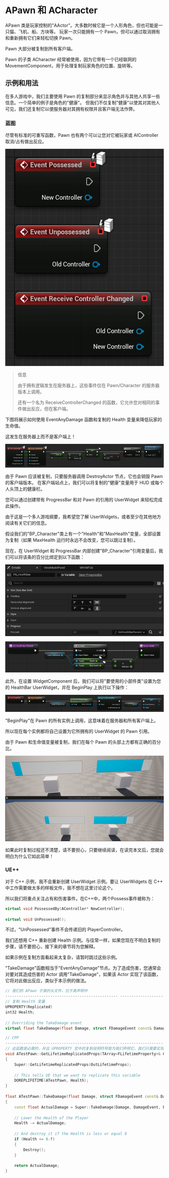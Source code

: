 # APawn 和 ACharacter

APawn 类是玩家控制的"AActor"。大多数时候它是一个人形角色，但也可能是一只猫、飞机、船、方块等。
玩家一次只能拥有一个 Pawn，但可以通过取消拥有和重新拥有它们来轻松切换 Pawn。

Pawn 大部分被复制到所有客户端。

Pawn 的子类 ACharacter 经常被使用，因为它带有一个已经联网的 MovementComponent，用于处理复制玩家角色的位置、旋转等。

## 示例和用法

在多人游戏中，我们主要使用 Pawn 的复制部分来显示角色并与其他人共享一些信息。一个简单的例子是角色的"健康"。
但我们不仅复制"健康"以使其对其他人可见，我们还复制它以便服务器对其拥有权限并且客户端无法作弊。

### 蓝图​

尽管有标准的可重写函数，Pawn 也有两个可以让您对它被玩家或 AIController 取消/占有做出反应。

![对控制器和 pawn 或角色的占有变化做出反应的事件概述。](../../images/g_image-13.png)

> 信息
>
> 由于拥有逻辑发生在服务器上，这些事件仅在 Pawn/Character 的服务器版本上调用。
>
> 还有一个名为 ReceiveControllerChanged 的​​函数，它允许您对相同的事件做出反应，但在客户端。

下图将展示如何使用 EventAnyDamage 函数和复制的 Health 变量来降低玩家的生命值。

这发生在服务器上而不是客户端上！

![如何在 Pawn 或角色中使用事件 AnyDamage 来减少生命值的示例。](../../images/g_image-14.png)

由于 Pawn 应该被复制，只要服务器调用 DestroyActor 节点，它也会销毁 Pawn 的客户端版本。
在客户端站点上，我们可以将复制的"健康"变量用于 HUD 或每个人头顶上的健康栏。

您可以通过创建带有 ProgressBar 和对 Pawn 的引用的 UserWidget 来轻松完成此操作。

由于这是一个多人游戏纲要，我希望您了解 UserWidgets，或者至少在其他地方阅读有关它们的信息。

假设我们的"BP_Character"类上有一个"Health"和"MaxHealth"变量，全部设置为复制（如果 MaxHealth 运行时永远不会改变，您可以跳过复制）。

现在，在 UserWidget 和 ProgressBar 内部创建"BP_Character"引用变量后，我们可以将该条的百分比绑定到以下函数：

![生命条设置](../../images/g_image-15.png)

![进度条的小部件绑定，根据 Pawn 参考的生命值和最大生命值计算百分比。](../../images/g_image-16.png)

此外，在设置 WidgetComponent 后，我​​们可以将"要使用的小部件类"设置为您的 HealthBar UserWidget，并在 BeginPlay 上执行以下操作：

![在 BeginPlay 上将 WidgetComponent 内的 UserWidget 的 Pawn Reference 变量设置为该角色。](../../images/g_image-17.png)

"BeginPlay"在 Pawn 的所有实例上调用，这意味着在服务器和所有客户端上。

所以现在每个实例都将自己设置为它所拥有的 UserWidget 的 Pawn 引用。

由于 Pawn 和生命值变量被复制，我们在每个 Pawn 的头部上方都有正确的百分比。

![游戏中的生命条](../../images/g_image-18.png)

如果此时复制过程还不清楚，请不要担心，只要继续阅读，在读完本文后，您就会明白为什么它如此简单！

### UE++​

对于 C++ 示例，我不会重新创建 UserWidget 示例。要让 UserWidgets 在 C++ 中工作需要做太多的样板文件，我不想在这里讨论这个。

所以我们将重点关注占有和伤害事件。在C++中，两个Possess事件被称为：

``` cpp
virtual void PossessedBy(AController* NewController);

virtual void UnPossessed();
```

不过，"UnPossessed"事件不会传递旧的 PlayerController。

我们还想用 C++ 重新创建 Health 示例。与往常一样，如果您现在不明白复制的步骤，请不要担心，接下来的章节将为您解释。

如果示例在复制方面看起来太复杂，请暂时跳过这些示例。

"TakeDamage"函数相当于"EventAnyDamage"节点。为了造成伤害，您通常会对要对其造成伤害的 Actor 调用"TakeDamage"，如果该 Actor 实现了该函数，它将对此做出反应，类似于本示例的做法。

``` cpp
// 我们的 APawn 子类的头文件，位于类声明中
-------------------------------------------------- ------------------------------------------
// 复制 Health 变量
UPROPERTY(Replicated)
int32 Health;

// Overriding the TakeDamage event
virtual float TakeDamage(float Damage, struct FDamageEvent const& DamageEvent, AController* EventInstigator, AActor* DamageCauser) override;
```

``` cpp
// CPP
-------------------------------------------------- ------------------------------------------
// 此函数是必需的，并且 UPROPERTY 宏中的复制说明符导致为我们声明它。我们只需要实现它
void ATestPawn::GetLifetimeReplicatedProps(TArray<FLifetimeProperty>& OutLifetimeProps) const
{
    Super::GetLifetimeReplicatedProps(OutLifetimeProps);

    // This tells UE that we want to replicate this variable
    DOREPLIFETIME(ATestPawn, Health);
}

float ATestPawn::TakeDamage(float Damage, struct FDamageEvent const& DamageEvent, AController*EventInstigator, AActor* DamageCauser)
{
    const float ActualDamage = Super::TakeDamage(Damage, DamageEvent, EventInstigator, DamageCauser);

    // Lower the Health of the Player
    Health -= ActualDamage;

    // And destroy it if the Health is less or equal 0
    if (Health <= 0.f)
    {
        Destroy();
    }

    return ActualDamage;
}
```
